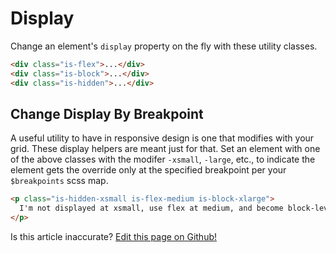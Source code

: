 # Display

Change an element's `display` property on the fly with these utility classes.

```html
<div class="is-flex">...</div>
<div class="is-block">...</div>
<div class="is-hidden">...</div>
```

## Change Display By Breakpoint

A useful utility to have in responsive design is one that modifies with your grid. These display helpers are meant just for that. Set an element with one of the above classes with the modifer `-xsmall`, `-large`, etc., to indicate the element gets the override only at the specified breakpoint per your `$breakpoints` scss map.

```html
<p class="is-hidden-xsmall is-flex-medium is-block-xlarge">
  I'm not displayed at xsmall, use flex at medium, and become block-level at xlarge!
</p>
```

<p class="has-right-text">Is this article inaccurate? <a href="https://github.com/geotrev/undernet/tree/master/docs/display">Edit this page on Github!</a></p>
